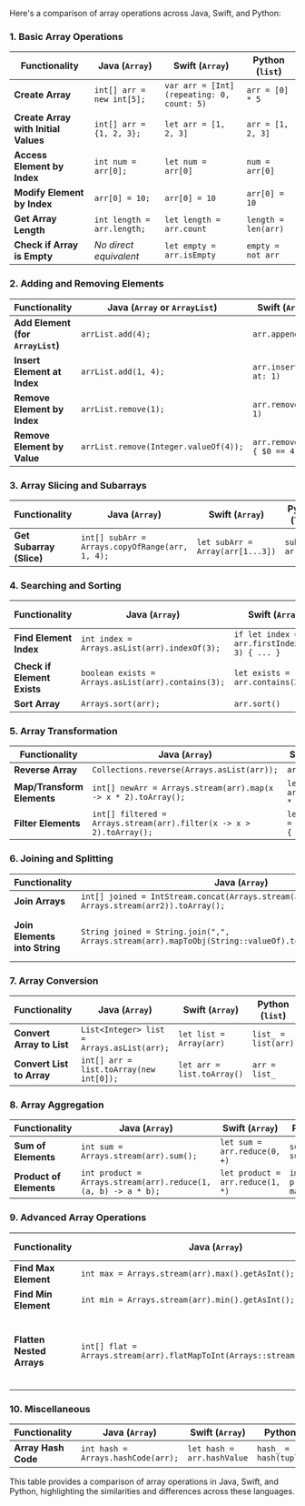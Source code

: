 Here's a comparison of array operations across Java, Swift, and Python:

### 1. **Basic Array Operations**

| **Functionality**                    | **Java (`Array`)**                           | **Swift (`Array`)**                           | **Python (`list`)**               |
|--------------------------------------|----------------------------------------------|-----------------------------------------------|-----------------------------------|
| **Create Array**                     | `int[] arr = new int[5];`                    | `var arr = [Int](repeating: 0, count: 5)`     | `arr = [0] * 5`                   |
| **Create Array with Initial Values** | `int[] arr = {1, 2, 3};`                     | `let arr = [1, 2, 3]`                         | `arr = [1, 2, 3]`                 |
| **Access Element by Index**          | `int num = arr[0];`                          | `let num = arr[0]`                            | `num = arr[0]`                    |
| **Modify Element by Index**          | `arr[0] = 10;`                               | `arr[0] = 10`                                 | `arr[0] = 10`                     |
| **Get Array Length**                 | `int length = arr.length;`                   | `let length = arr.count`                      | `length = len(arr)`               |
| **Check if Array is Empty**          | *No direct equivalent*                       | `let empty = arr.isEmpty`                     | `empty = not arr`                 |

### 2. **Adding and Removing Elements**

| **Functionality**                    | **Java (`Array` or `ArrayList`)**            | **Swift (`Array`)**                           | **Python (`list`)**               |
|--------------------------------------|----------------------------------------------|-----------------------------------------------|-----------------------------------|
| **Add Element (for `ArrayList`)**    | `arrList.add(4);`                            | `arr.append(4)`                               | `arr.append(4)`                   |
| **Insert Element at Index**          | `arrList.add(1, 4);`                         | `arr.insert(4, at: 1)`                        | `arr.insert(1, 4)`                |
| **Remove Element by Index**          | `arrList.remove(1);`                         | `arr.remove(at: 1)`                           | `arr.pop(1)`                      |
| **Remove Element by Value**          | `arrList.remove(Integer.valueOf(4));`        | `arr.removeAll { $0 == 4 }`                   | `arr.remove(4)`                   |

### 3. **Array Slicing and Subarrays**

| **Functionality**                    | **Java (`Array`)**                           | **Swift (`Array`)**                           | **Python (`list`)**               |
|--------------------------------------|----------------------------------------------|-----------------------------------------------|-----------------------------------|
| **Get Subarray (Slice)**             | `int[] subArr = Arrays.copyOfRange(arr, 1, 4);` | `let subArr = Array(arr[1...3])`            | `subArr = arr[1:4]`               |

### 4. **Searching and Sorting**

| **Functionality**                    | **Java (`Array`)**                           | **Swift (`Array`)**                           | **Python (`list`)**               |
|--------------------------------------|----------------------------------------------|-----------------------------------------------|-----------------------------------|
| **Find Element Index**               | `int index = Arrays.asList(arr).indexOf(3);` | `if let index = arr.firstIndex(of: 3) { ... }` | `index = arr.index(3)`            |
| **Check if Element Exists**          | `boolean exists = Arrays.asList(arr).contains(3);` | `let exists = arr.contains(3)`            | `exists = 3 in arr`               |
| **Sort Array**                       | `Arrays.sort(arr);`                          | `arr.sort()`                                  | `arr.sort()`                      |

### 5. **Array Transformation**

| **Functionality**                    | **Java (`Array`)**                           | **Swift (`Array`)**                           | **Python (`list`)**               |
|--------------------------------------|----------------------------------------------|-----------------------------------------------|-----------------------------------|
| **Reverse Array**                    | `Collections.reverse(Arrays.asList(arr));`   | `arr.reverse()`                               | `arr.reverse()`                   |
| **Map/Transform Elements**           | `int[] newArr = Arrays.stream(arr).map(x -> x * 2).toArray();` | `let newArr = arr.map { $0 * 2 }`          | `newArr = [x * 2 for x in arr]`   |
| **Filter Elements**                  | `int[] filtered = Arrays.stream(arr).filter(x -> x > 2).toArray();` | `let filtered = arr.filter { $0 > 2 }`   | `filtered = [x for x in arr if x > 2]` |

### 6. **Joining and Splitting**

| **Functionality**                    | **Java (`Array`)**                           | **Swift (`Array`)**                           | **Python (`list`)**               |
|--------------------------------------|----------------------------------------------|-----------------------------------------------|-----------------------------------|
| **Join Arrays**                      | `int[] joined = IntStream.concat(Arrays.stream(arr1), Arrays.stream(arr2)).toArray();` | `let joined = arr1 + arr2`          | `joined = arr1 + arr2`            |
| **Join Elements into String**        | `String joined = String.join(",", Arrays.stream(arr).mapToObj(String::valueOf).toArray(String[]::new));` | `let joined = arr.map { String($0) }.joined(separator: ",")` | `joined = ",".join(map(str, arr))` |

### 7. **Array Conversion**

| **Functionality**                    | **Java (`Array`)**                           | **Swift (`Array`)**                           | **Python (`list`)**               |
|--------------------------------------|----------------------------------------------|-----------------------------------------------|-----------------------------------|
| **Convert Array to List**            | `List<Integer> list = Arrays.asList(arr);`   | `let list = Array(arr)`                       | `list_ = list(arr)`               |
| **Convert List to Array**            | `int[] arr = list.toArray(new int[0]);`      | `let arr = list.toArray()`                    | `arr = list_`                     |

### 8. **Array Aggregation**

| **Functionality**                    | **Java (`Array`)**                           | **Swift (`Array`)**                           | **Python (`list`)**               |
|--------------------------------------|----------------------------------------------|-----------------------------------------------|-----------------------------------|
| **Sum of Elements**                  | `int sum = Arrays.stream(arr).sum();`        | `let sum = arr.reduce(0, +)`                  | `sum_ = sum(arr)`                 |
| **Product of Elements**              | `int product = Arrays.stream(arr).reduce(1, (a, b) -> a * b);` | `let product = arr.reduce(1, *)`          | `import math; product = math.prod(arr)` |

### 9. **Advanced Array Operations**

| **Functionality**                    | **Java (`Array`)**                           | **Swift (`Array`)**                           | **Python (`list`)**               |
|--------------------------------------|----------------------------------------------|-----------------------------------------------|-----------------------------------|
| **Find Max Element**                 | `int max = Arrays.stream(arr).max().getAsInt();` | `let max = arr.max()`                        | `max_ = max(arr)`                 |
| **Find Min Element**                 | `int min = Arrays.stream(arr).min().getAsInt();` | `let min = arr.min()`                        | `min_ = min(arr)`                 |
| **Flatten Nested Arrays**            | `int[] flat = Arrays.stream(arr).flatMapToInt(Arrays::stream).toArray();` | `let flat = arr.flatMap { $0 }`            | `flat = [item for sublist in arr for item in sublist]` |

### 10. **Miscellaneous**

| **Functionality**                    | **Java (`Array`)**                           | **Swift (`Array`)**                           | **Python (`list`)**               |
|--------------------------------------|----------------------------------------------|-----------------------------------------------|-----------------------------------|
| **Array Hash Code**                  | `int hash = Arrays.hashCode(arr);`           | `let hash = arr.hashValue`                    | `hash_ = hash(tuple(arr))`        |

This table provides a comparison of array operations in Java, Swift, and Python, highlighting the similarities and differences across these languages.